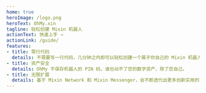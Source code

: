 ```yaml
---
home: true
heroImage: /logo.png
heroText: OhMy.xin
tagline: 轻松创建 Mixin 机器人
actionText: 快速上手 →
actionLink: /guide/
features:
- title: 零行代码
  details: 不需要写一行代码，几分钟之内即可以轻松创建一个属于你自己的 Mixin 机器人。
- title: 资产安全
  details: OhMy 不保存机器人的 PIN 码，谁也动不了您的数字资产，除了您自己。
- title: 无限扩展
  details: 基于 Mixin Network 和 Mixin Messenger，会不断迭代出更多创新实用的功能。
---
```

